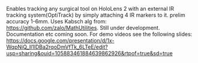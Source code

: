 Enables tracking any surgical tool on HoloLens 2 with an external IR tracking system(OptiTrack) by simply attaching 4 IR markers to it.
prelim accuracy 1-6mm.
Uses Kabsch alg from: https://github.com/zalo/MathUtilities.
Still under development. Documentation etc coming soon.
For demo videos see the following slides:
https://docs.google.com/presentation/d/1x-WqpNiQ_lI1lDBa2rqoDmVfTk_6LTeE/edit?usp=sharing&ouid=105883461884639862926&rtpof=true&sd=true

